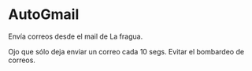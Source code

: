 # AutoGmail


Envía correos desde el mail de La fragua.

Ojo que sólo deja enviar un correo cada 10 segs. Evitar el bombardeo de correos.

